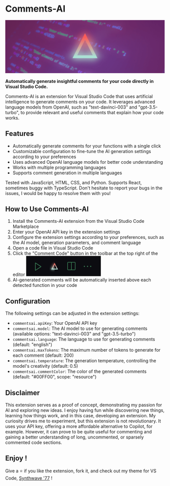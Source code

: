 # Comments-AI

![Comments-AI Banner](./banner.png)

**Automatically generate insightful comments for your code directly in Visual Studio Code.**

Comments-AI is an extension for Visual Studio Code that uses artificial intelligence to generate comments on your code. It leverages advanced language models from OpenAI, such as "text-davinci-003" and "gpt-3.5-turbo", to provide relevant and useful comments that explain how your code works.

## Features

- Automatically generate comments for your functions with a single click
- Customizable configuration to fine-tune the AI generation settings according to your preferences
- Uses advanced OpenAI language models for better code understanding
- Works with multiple programming languages
- Supports comment generation in multiple languages

Tested with JavaScript, HTML, CSS, and Python. Supports React, sometimes buggy with TypeScript.
Don't hesitate to report your bugs in the issues, I would be happy to resolve them with you!

## How to Use Comments-AI

1. Install the Comments-AI extension from the Visual Studio Code Marketplace
2. Enter your OpenAI API key in the extension settings
3. Configure the extension settings according to your preferences, such as the AI model, generation parameters, and comment language
4. Open a code file in Visual Studio Code
5. Click the "Comment Code" button in the toolbar at the top right of the editor
![Comments-AI Preview](./preview.png)
6. AI-generated comments will be automatically inserted above each detected function in your code

## Configuration

The following settings can be adjusted in the extension settings:

- `commentsai.apiKey`: Your OpenAI API key
- `commentsai.model`: The AI model to use for generating comments (available options: "text-davinci-003" and "gpt-3.5-turbo")
- `commentsai.language`: The language to use for generating comments (default: "english")
- `commentsai.maxTokens`: The maximum number of tokens to generate for each comment (default: 200)
- `commentsai.temperature`: The generation temperature, controlling the model's creativity (default: 0.5)
- `commentsai.commentColor`: The color of the generated comments (default: "#00FF00", scope: "resource")

## Disclaimer

This extension serves as a proof of concept, demonstrating my passion for AI and exploring new ideas. I enjoy having fun while discovering new things, learning how things work, and in this case, developing an extension. My curiosity drives me to experiment, but this extension is not revolutionary. It uses your API key, offering a more affordable alternative to Copilot, for example. However, it can prove to be quite useful for commenting and gaining a better understanding of long, uncommented, or sparsely commented code sections.

## Enjoy !

Give a ⭐️ if you like the extension, fork it, and check out my theme for VS Code, [Synthwave '77](https://github.com/SBigz/Synthwave-2077) !
